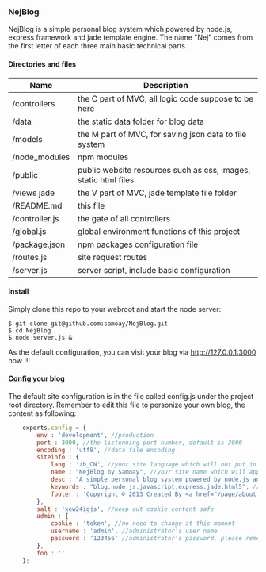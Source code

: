### NejBlog

NejBlog is a simple personal blog system which powered by node.js, express framework and jade template engine. The name "Nej" comes from the first letter of each three main basic technical parts.

#### Directories and files

| Name           | Description                                                                    |
|------------    | ------------------------------------------------------------------------------ | 
| /controllers   | the C part of MVC, all logic code suppose to be here                           |
| /data          | the static data folder for blog data                                           |
| /models        | the M part of MVC, for saving json data to file system                         |
| /node_modules  | npm modules                                                                    |
| /public        | public website resources such as css, images, static html files                |
| /views jade    | the V part of MVC, jade template file folder                                   |
| /README.md     | this file                                                                      |
| /controller.js | the gate of all controllers                                                    |
| /global.js     | global environment functions of this project                                   |
| /package.json  | npm packages configuration file                                                |
| /routes.js     | site request routes                                                            |
| /server.js     | server script, include basic configuration                                     |

#### Install

Simply clone this repo to your webroot and start the node server:

    $ git clone git@github.com:samoay/NejBlog.git
    $ cd NejBlog
    $ node server.js &

As the default configuration, you can visit your blog via http://127.0.0.1:3000 now !!! 
    
#### Config your blog

The default site configuration is in the file called config.js under the project root directory. Remember to edit this file to personize your own blog, the content as following:

```javascript
	exports.config = {
		env : 'development', //production
		port : 3000, //the listenning port number, default is 3000
		encoding : 'utf8', //data file encoding
		siteinfo : {
		    lang : 'zh_CN', //your site language which will out put in views/layout.jade
			name : "NejBlog by Samoay", //your site name which will appear at the header section on the top of your site
		    desc : "A simple personal blog system powered by node.js and express framework",
			keywords : "blog,node.js,javascript,express,jade,html5", //for your site meta keywords
			footer : 'Copyright © 2013 Created By <a href="/page/about.html">Samoay</a>, Theme Inspired By <a href="http://jser.me/">jser.me</a>', //appears at the bottom of your site
		},
		salt : 'xew24igjs', //keep out cookie content safe
		admin : {
			cookie : 'token', //no need to change at this moment
			username : 'admin', //administrator's user name
			password : '123456' //administrator's password, please remember to change this password!!!
		},
		foo : ''
	};
```


